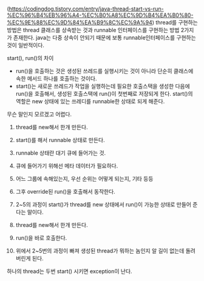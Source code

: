 (https://codingdog.tistory.com/entry/java-thread-start-vs-run-%EC%96%B4%EB%96%A4-%EC%B0%A8%EC%9D%B4%EA%B0%80-%EC%9E%88%EC%9D%84%EA%B9%8C%EC%9A%94)
thread를 구현하는 방법은 thread 클래스를 상속받는 것과
runnable 인터페이스를 구현하는 방법 2가지가 존재한다.
java는 다중 상속이 안되기 때문에 보통 runnable인터페이스를 구현하는것이 일반적이다.

start(), run()의 차이
- run()을 호출하는 것은 생성된 쓰레드를 실행시키는 것이 아니라 
단순히 클래스에 속한 메서드 하나를 호출하는 것이다.
- start()는 새로운 쓰레드가 작업을 실행하는데 필요한 호출스택을 생성한 다음에
run()을 호출해서, 생성된 호출스택에 run()이 첫번째로 저장되게 한다.
start()의 역할은 new 상태에 있는 쓰레디를 runnable한 상태로 되게 해준다.

무슨 말인지 모르겠고 어렵다.
1. thread를 new해서 한개 만든다.
2. start()를 해서 runnable 상태로 만든다.
3. runnable 상태란 대기 큐에 들어가는 것.
4. 큐에 들어가기 위해선 메타 데이터가 필요하다.
5. 어느 그룹에 속해있는지, 우선 순위는 어떻게 되는지, 기타 등등
6. 그후 override된 run()을 호출해서 동작한다.
7. 2~5의 과정이 start()가 thread를 new 상태에서 run()이 가능한 상태로 만들어 준다는 말이다.

1. thread를 new해서 한개 만든다.
2. run()을 바로 호출한다.
3. 위에서 2~5번의 과정이 빠져 생성된 thread가 뭐하는 놈인지 알 길이 없는데 돌려버린게 된다.

하나의 thread는 두번 start() 시키면 exception이 난다.
